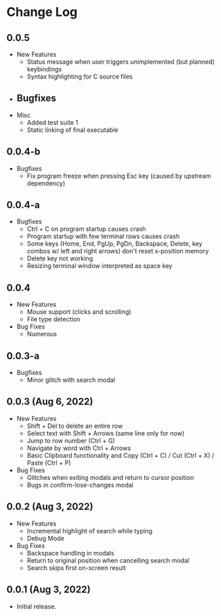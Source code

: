 # Change Log

## 0.0.5
  - New Features
    - Status message when user triggers unimplemented (but planned) keybindings
    - Syntax highlighting for C source files 
  - Bugfixes
    - 
  - Misc
    - Added test suite 1
    - Static linking of final executable

## 0.0.4-b
  - Bugfixes
    - Fix program freeze when pressing Esc key (caused by upstream dependency)

## 0.0.4-a
  - Bugfixes
    - Ctrl + C on program startup causes crash
    - Program startup with few terminal rows causes crash
    - Some keys (Home, End, PgUp, PgDn, Backspace, Delete, key combos w/ left and right arrows) don't reset x-position memory
    - Delete key not working
    - Resizing terminal window interpreted as space key

## 0.0.4
  - New Features
    - Mouse support (clicks and scrolling)
    - File type detection
  - Bug Fixes
    - Numerous

## 0.0.3-a
- Bugfixes
  - Minor glitch with search modal

## 0.0.3 (Aug 6, 2022)
  - New Features
    - Shift + Del to delete an entire row
    - Select text with Shift + Arrows (same line only for now)
    - Jump to row number (Ctrl + G)
    - Navigate by word with Ctrl + Arrows
    - Basic Clipboard functionality and Copy (Ctrl + C) / Cut (Ctrl + X) / Paste (Ctrl + P)
  - Bug Fixes
    - Glitches when exiting modals and return to cursor position
    - Bugs in confirm-lose-changes modal

## 0.0.2 (Aug 3, 2022)
  - New Features
    - Incremental highlight of search while typing
    - Debug Mode
  - Bug Fixes
    - Backspace handling in modals
    - Return to original position when cancelling search modal
    - Search skips first on-screen result

## 0.0.1 (Aug 3, 2022)
  - Initial release.
